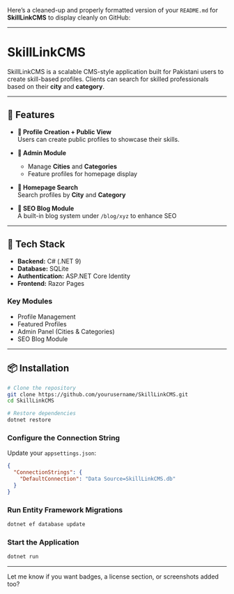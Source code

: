 ﻿Here’s a cleaned-up and properly formatted version of your `README.md` for **SkillLinkCMS** to display cleanly on GitHub:

---

# SkillLinkCMS

SkillLinkCMS is a scalable CMS-style application built for Pakistani users to create skill-based profiles. Clients can search for skilled professionals based on their **city** and **category**.

---

## 🚀 Features

- **👤 Profile Creation + Public View**  
  Users can create public profiles to showcase their skills.

- **🔧 Admin Module**
  - Manage **Cities** and **Categories**
  - Feature profiles for homepage display

- **🔎 Homepage Search**  
  Search profiles by **City** and **Category**

- **📝 SEO Blog Module**  
  A built-in blog system under `/blog/xyz` to enhance SEO

---

## 🧰 Tech Stack

- **Backend:** C# (.NET 9)  
- **Database:** SQLite  
- **Authentication:** ASP.NET Core Identity  
- **Frontend:** Razor Pages  

### Key Modules

- Profile Management  
- Featured Profiles  
- Admin Panel (Cities & Categories)  
- SEO Blog Module  

---

## 📦 Installation

```bash
# Clone the repository
git clone https://github.com/yourusername/SkillLinkCMS.git
cd SkillLinkCMS

# Restore dependencies
dotnet restore
```

### Configure the Connection String

Update your `appsettings.json`:

```json
{
  "ConnectionStrings": {
    "DefaultConnection": "Data Source=SkillLinkCMS.db"
  }
}
```

### Run Entity Framework Migrations

```bash
dotnet ef database update
```

### Start the Application

```bash
dotnet run
```

---

Let me know if you want badges, a license section, or screenshots added too?
